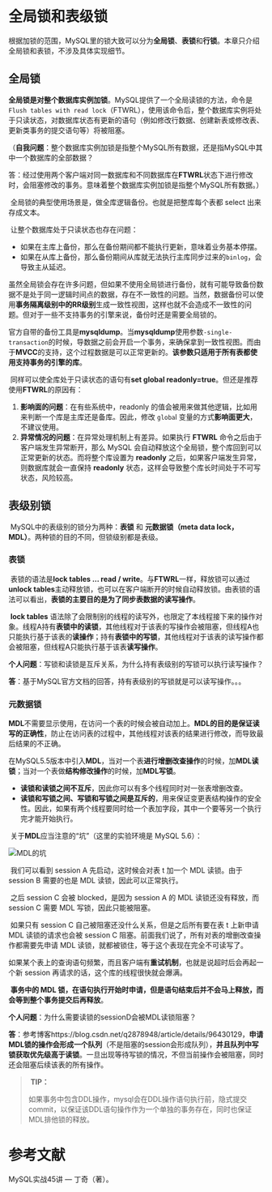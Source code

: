 # 全局锁和表级锁

​	根据加锁的范围，MySQL里的锁大致可以分为**全局锁**、**表锁**和**行锁**。本章只介绍全局锁和表锁，不涉及具体实现细节。

## 全局锁

​	**全局锁是对整个数据库实例加锁**。MySQL提供了一个全局读锁的方法，命令是`Flush tables with read lock`（FTWRL），使用该命令后，整个数据库实例将处于只读状态，对数据库状态有更新的语句（例如修改行数据、创建新表或修改表、更新类事务的提交语句等）将被阻塞。

（**自我问题**：整个数据库实例加锁是指整个MySQL所有数据，还是指MySQL中其中一个数据库的全部数据？

​	答：经过使用两个客户端对同一数据库和不同数据库在**FTWRL**状态下进行修改时，会阻塞修改的事务。意味着整个数据库实例加锁是指整个MySQL所有数据。）

​	全局锁的典型使用场景是，做全库逻辑备份。也就是把整库每个表都 select 出来存成文本。

​	让整个数据库处于只读状态也存在问题：

- 如果在主库上备份，那么在备份期间都不能执行更新，意味着业务基本停摆。
- 如果在从库上备份，那么备份期间从库就无法执行主库同步过来的`binlog`，会导致主从延迟。

​	虽然全局锁会存在许多问题，但如果不使用全局锁进行备份，就有可能导致备份数据不是处于同一逻辑时间点的数据，存在不一致性的问题。当然，数据备份可以使用**事务隔离级别中的RR级别**生成一致性视图，这样也就不会造成不一致性的问题。但对于一些不支持事务的引擎来说，备份时还是需要全局锁的。

​	官方自带的备份工具是**mysqldump**。当**mysqldump**使用参数`-single-transaction`的时候，导数据之前会开启一个事务，来确保拿到一致性视图。而由于**MVCC**的支持，这个过程数据是可以正常更新的。**该参数只适用于所有表都使用支持事务的引擎的库**。

​	同样可以使全库处于只读状态的语句有**set global readonly=true**。但还是推荐使用**FTWRL**的原因有：

1. **影响面的问题**：在有些系统中，readonly 的值会被用来做其他逻辑，比如用来判断一个库是主库还是备库。因此，修改 `globa`l 变量的方式**影响面更大**，不建议使用。
2. **异常情况的问题**：在异常处理机制上有差异。如果执行 **FTWRL**  命令之后由于客户端发生异常断开，那么 MySQL 会自动释放这个全局锁，整个库回到可以正常更新的状态。而将整个库设置为 **readonly**  之后，如果客户端发生异常，则数据库就会一直保持 **readonly** 状态，这样会导致整个库长时间处于不可写状态，风险较高。

## 表级别锁

​	MySQL中的表级别的锁分为两种：**表锁** 和 **元数据锁（meta data lock，MDL）**。两种锁的目的不同，但锁级别都是表级。

### 表锁

​	表锁的语法是**lock tables ... read / write**。与**FTWRL**一样，释放锁可以通过**unlock tables**主动释放锁，也可以在客户端断开的时候自动释放锁。由表锁的语法可以看出，**表锁的主要目的是为了同步表数据的读写操作**。

​	**lock tables** 语法除了会限制别的线程的读写外，也限定了本线程接下来的操作对象。线程A持有**表锁中的读锁**，其他线程对于该表的写操作会被阻塞，但线程A也只能执行基于该表的**读操作**；持有**表锁中的写锁**，其他线程对于该表的读写操作都会被阻塞，但线程A只能执行基于该表**读写操作**。

​	**个人问题**：写锁和读锁是互斥关系，为什么持有表级别的写锁可以执行读写操作？

​	**答**：基于MySQL官方文档的回答，持有表级别的写锁就是可以读写操作。。。

### 元数据锁

​	**MDL**不需要显示使用，在访问一个表的时候会被自动加上。**MDL的目的是保证读写的正确性**，防止在访问表的过程中，其他线程对该表的结果进行修改，而导致最后结果的不正确。

​	在MySQL5.5版本中引入**MDL**，当对一个表**进行增删改查操作**的时候，加**MDL读锁**；当对一个表做**结构修改操作**的时候，加**MDL写锁**。

- **读锁和读锁之间不互斥**，因此你可以有多个线程同时对一张表增删改查。
- **读锁和写锁之间、写锁和写锁之间是互斥的**，用来保证变更表结构操作的安全性。因此，如果有两个线程要同时给一个表加字段，其中一个要等另一个执行完才能开始执行。

​	关于**MDL**应当注意的“坑”（这里的实验环境是 MySQL 5.6）：

![MDL的坑](C:\Users\Administrator\Desktop\学习\数据库\Database-learn\img\MDL的坑.jpg)

​	我们可以看到 session A  先启动，这时候会对表 t 加一个 MDL 读锁。由于 session B 需要的也是 MDL 读锁，因此可以正常执行。

​	之后 session C  会被 blocked，是因为 session A 的 MDL 读锁还没有释放，而 session C 需要 MDL  写锁，因此只能被阻塞。

​	如果只有 session C 自己被阻塞还没什么关系，但是之后所有要在表 t 上新申请 MDL 读锁的请求也会被  session C 阻塞。前面我们说了，所有对表的增删改查操作都需要先申请 MDL  读锁，就都被锁住，等于这个表现在完全不可读写了。

​	如果某个表上的查询语句频繁，而且客户端有**重试机制**，也就是说超时后会再起一个新 session  再请求的话，这个库的线程很快就会爆满。

​	**事务中的 MDL 锁，在语句执行开始时申请，但是语句结束后并不会马上释放，而会等到整个事务提交后再释放**。

​	**个人问题**：为什么需要读锁的sessionD会被MDL读锁阻塞？

​	**答**：参考博客https://blog.csdn.net/q2878948/article/details/96430129，**申请MDL锁的操作会形成一个队列**（不是阻塞的session会形成队列），**并且队列中写锁获取优先级高于读锁**。一旦出现等待写锁的情况，不但当前操作会被阻塞，同时还会阻塞后续该表的所有操作。

> ​	**TIP：**
>
> ​	如果事务中包含DDL操作，mysql会在DDL操作语句执行前，隐式提交commit，以保证该DDL语句操作作为一个单独的事务存在，同时也保证MDL排他锁的释放。



# 参考文献

MySQL实战45讲 — 丁奇（著）。